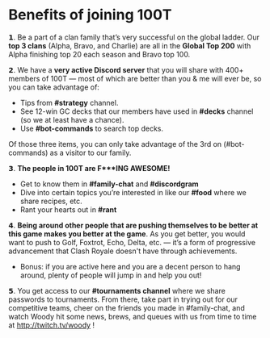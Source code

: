# Benefits of joining 100T


𝟭. Be a part of a clan family that’s very successful on the global ladder.  Our **top 3 clans** (Alpha, Bravo, and Charlie) are all in the **Global Top 200** with Alpha finishing top 20 each season and Bravo top 100.

𝟮. We have a **very active Discord server** that you will share with 400+ members of 100T — most of which are better than you & me will ever be, so you can take advantage of:

- Tips from **#strategy** channel.
- See 12-win GC decks that our members have used in **#decks** channel (so we at least have a chance).
- Use **#bot-commands** to search top decks.  

Of those three items, you can only take advantage of the 3rd on (#bot-commands) as a visitor to our family.

𝟯. **The people in 100T are F\*\*\*ING AWESOME!**

- Get to know them in **#family-chat** and **#discordgram**
- Dive into certain topics you’re interested in like our **#food** where we share recipes, etc.
- Rant your hearts out in **#rant**

𝟰. **Being around other people that are pushing themselves to be better at this game makes you better at the game**. As you get better, you would want to push to Golf, Foxtrot, Echo, Delta, etc. — it’s a form of progressive advancement that Clash Royale doesn't have through achievements.

- Bonus: if you are active here and you are a decent person to hang around, plenty of people will jump in and help you out!

𝟱. You get access to our **#tournaments channel** where we share passwords to tournaments. From there, take part in trying out for our competitive teams, cheer on the friends you made in #family-chat, and watch Woody hit some news, brews, and queues with us from time to time at http://twitch.tv/woody !
